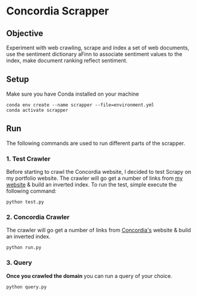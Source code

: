 # Concordia Scrapper

## Objective
Experiment with web crawling, scrape and index a set of web documents, use the sentiment dictionary aFinn to associate sentiment values to the index, make document ranking reflect sentiment.

## Setup
Make sure you have Conda installed on your machine
```
conda env create --name scrapper --file=environment.yml
conda activate scrapper
```

## Run
The following commands are used to run different parts of the scrapper.

### 1. Test Crawler
Before starting to crawl the Concordia website, I decided to test Scrapy on my portfolio website. The crawler will go get a number of links from [my website](http://www.mohanadarafe.com/) & build an inverted index. To run the test, simple execute the following command:

```
python test.py
```

### 2. Concordia Crawler
The crawler will go get a number of links from [Concordia's](https://www.concordia.ca/) website & build an inverted index.

```
python run.py
```

### 3. Query
**Once you crawled the domain** you can run a query of your choice.

```
python query.py
```